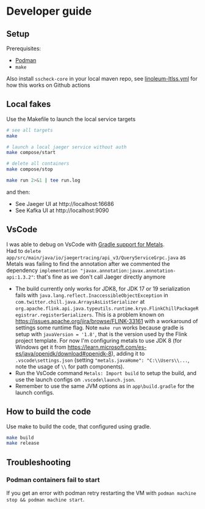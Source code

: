 # Developer guide

## Setup

Prerequisites:

- [Podman](https://podman.io/docs/installation)
- `make`

Also install `sscheck-core` in your local maven repo, see [linoleum-ltlss.yml](../.github/workflows/linoleum-ltlss.yml) for how this works on Github actions

## Local fakes

Use the Makefile to launch the local service targets

```bash
# see all targets
make

# launch a local jaeger service without auth
make compose/start

# delete all containers
make compose/stop

make run 2>&1 | tee run.log
```

and then:
 
- See Jaeger UI at http://localhost:16686
- See Kafka UI at  http://localhost:9090

## VsCode

I was able to debug on VsCode with [Gradle support for Metals](https://scalameta.org/metals/docs/build-tools/gradle/).  
Had to `delete app/src/main/java/io/jaegertracing/api_v3/QueryServiceGrpc.java` as Metals was failing to find the annotation after we commented the dependency `implementation "javax.annotation:javax.annotation-api:1.3.2"`: that's fine as we don't call Jaeger directly anymore

- The build currently only works for JDK8, for JDK 17 or 19 serialization fails with `java.lang.reflect.InaccessibleObjectException` in `com.twitter.chill.java.ArraysAsListSerializer` at `org.apache.flink.api.java.typeutils.runtime.kryo.FlinkChillPackageRegistrar.registerSerializers`. This is a problem known on https://issues.apache.org/jira/browse/FLINK-33161 with a workaround of settings some runtime flag. Note `make run` works because gradle is setup with `javaVersion = '1.8'`, that is the version used by the Flink project template. For now I'm configuring metals to use JDK 8 (for Windows get it from https://learn.microsoft.com/es-es/java/openjdk/download#openjdk-8), adding it to `.vscode\settings.json` (setting `"metals.javaHome": "C:\\Users\\...`, note the usage of `\\` for path components).
- Run the VsCode command `Metals: Import build` to setup the build, and use the launch configs on `.vscode\launch.json`. 
- Remember to use the same JVM options as in `app\build.gradle` for the launch configs.

## How to build the code

Use make to build the code, that configured using gradle.

```bash
make build
make release
```

## Troubleshooting 

### Podman containers fail to start

If you get an error with podman retry restarting the VM with `podman machine stop && podman machine start`.

